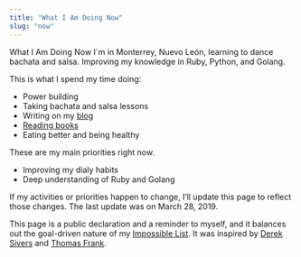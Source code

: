 ```yaml
---
title: "What I Am Doing Now"
slug: "now"
---
```


What I Am Doing Now
I´m in Monterrey, Nuevo León, learning to dance bachata and salsa. Improving my knowledge in Ruby, Python, and Golang.

This is what I spend my time doing:

- Power building
- Taking bachata and salsa lessons
- Writing on my [blog](https://fercontreras.com)
- [Reading books](https://www.goodreads.com/fercreek)
- Eating better and being healthy

These are my main priorities right now.

- Improving my dialy habits
- Deep understanding of Ruby and Golang

If my activities or priorities happen to change, I’ll update this page to reflect those changes. The last update was on March 28, 2019.

This page is a public declaration and a reminder to myself, and it balances out the goal-driven nature of my [Impossible List](/now/). It was inspired by [Derek Sivers](https://sivers.org/now) and [Thomas Frank](https://collegeinfogeek.com/now/).